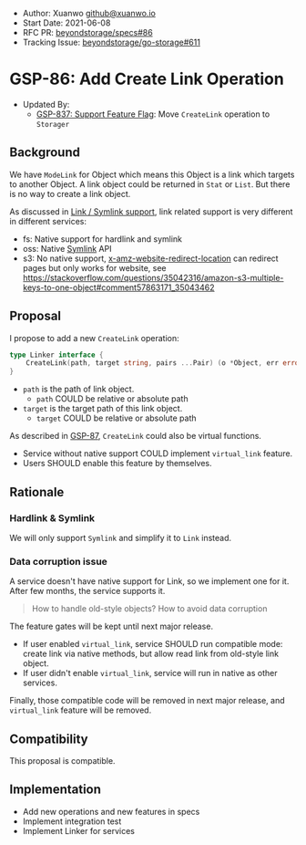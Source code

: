 - Author: Xuanwo <github@xuanwo.io>
- Start Date: 2021-06-08
- RFC PR: [beyondstorage/specs#86](https://github.com/rgglez/specs/pull/86)
- Tracking Issue: [beyondstorage/go-storage#611](https://github.com/rgglez/go-storage/issues/611)

# GSP-86: Add Create Link Operation

- Updated By:
  - [GSP-837: Support Feature Flag](./837-support-feature-flag.md): Move `CreateLink` operation to `Storager`

## Background

We have `ModeLink` for Object which means this Object is a link which targets to another Object. A link object could be returned in `Stat` or `List`. But there is no way to create a link object.

As discussed in [Link / Symlink support](https://github.com/rgglez/specs/issues/85), link related support is very different in different services:

- fs: Native support for hardlink and symlink
- oss: Native [Symlink](https://help.aliyun.com/document_detail/45126.html) API
- s3: No native support, [x-amz-website-redirect-location](https://docs.aws.amazon.com/AmazonS3/latest/userguide/how-to-page-redirect.html) can redirect pages but only works for website, see <https://stackoverflow.com/questions/35042316/amazon-s3-multiple-keys-to-one-object#comment57863171_35043462>

## Proposal

I propose to add a new `CreateLink` operation:

```go
type Linker interface {
	CreateLink(path, target string, pairs ...Pair) (o *Object, err error)
}
```

- `path` is the path of link object.
  - `path` COULD be relative or absolute path
- `target` is the target path of this link object.
  - `target` COULD be relative or absolute path

As described in [GSP-87],  `CreateLink` could also be virtual functions.

- Service without native support COULD implement `virtual_link` feature.
- Users SHOULD enable this feature by themselves.

## Rationale

### Hardlink & Symlink

We will only support `Symlink` and simplify it to `Link` instead.

### Data corruption issue

A service doesn't have native support for Link, so we implement one for it. After few months, the service supports it.

> How to handle old-style objects?
> How to avoid data corruption

The feature gates will be kept until next major release.

- If user enabled `virtual_link`, service SHOULD run compatible mode: create link via native methods, but allow read link from old-style link object.
- If user didn't enable `virtual_link`, service will run in native as other services.

Finally, those compatible code will be removed in next major release, and `virtual_link` feature will be removed.

## Compatibility

This proposal is compatible.

## Implementation

- Add new operations and new features in specs
- Implement integration test
- Implement Linker for services

[GSP-87]: ./87-feature-gates.md
